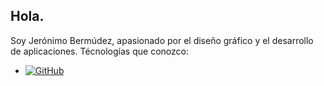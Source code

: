 ## Hola. 

Soy Jerónimo Bermúdez, apasionado por el diseño gráfico y el desarrollo de aplicaciones.
Técnologías que conozco:

 - [![GitHub](https://img.shields.io/badge/GitHub-181717?style=for-the-badge&logo=github&logoColor=white)](https://github.com/tu-usuario)

<!--
**ItoIto409/ItoIto409** is a ✨ _special_ ✨ repository because its `README.md` (this file) appears on your GitHub profile.

Here are some ideas to get you started:

- 🔭 I’m currently working on ...
- 🌱 I’m currently learning ...
- 👯 I’m looking to collaborate on ...
- 🤔 I’m looking for help with ...
- 💬 Ask me about ...
- 📫 How to reach me: ...
- 😄 Pronouns: ...
- ⚡ Fun fact: ...
-->
